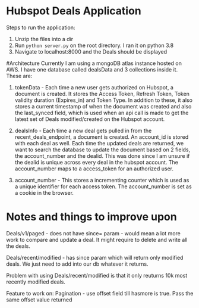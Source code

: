 # Hubspot Deals Application

Steps to run the application:
1. Unzip the files into a dir 
2. Run ``python server.py`` on the root directory. I ran it on python 3.8 
3. Navigate to localhost:8000 and the Deals should be displayed

#Architecture
Currently I am using a mongoDB atlas instance hosted on AWS. I have one database called dealsData and 3 collections inside it.
These are:
1. tokenData - Each time a new user gets authorized on Hubspot, a document is created. It stores the Access Token, Refresh Token, Token validity duration (Expires_in) and Token Type. In addition to these, it also stores a current timestamp of when the document was created and also the last_synced field, which is used when an api call is made to get the latest set of 
Deals modified/created on the Hubspot account. 

2. dealsInfo - Each time a new deal gets pulled in from the recent_deals_endpoint, a document is created. An account_id is stored with each deal as well. Each time the updated deals are returned, we want to search the database to update the document based on 2 fields, the account_number and the dealid. This was done since I am unsure if the dealid is unique across every deal in the hubspot account. The account_number maps to a access_token for an authorized user.

3. account_number - This stores a incrementing counter which is used as a unique identifier for each access token. The account_number is set as a cookie in the browser.

# Notes and things to improve upon
Deals/v1/paged - does not have since= param - would mean a lot more work to compare and update a deal. It might require to delete and write all the deals.

Deals/recent/modified - has since param which will return only modified deals. We just need to add into our db whatever it returns. 

Problem with using Deals/recent/modified is that it only reuturns 10k most recently modified deals. 

Feature to work on: Pagination - use offset field till hasmore is true. Pass the same offset value returned